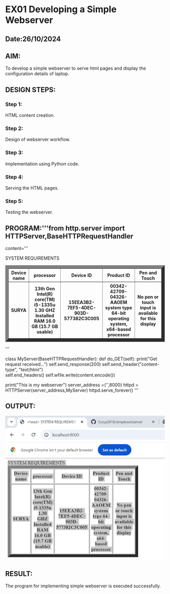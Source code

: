 # EX01 Developing a Simple Webserver
## Date:26/10/2024

## AIM:
To develop a simple webserver to serve html pages and display the configuration details of laptop.

## DESIGN STEPS:
### Step 1: 
HTML content creation.

### Step 2:
Design of webserver workflow.

### Step 3:
Implementation using Python code.

### Step 4:
Serving the HTML pages.

### Step 5:
Testing the webserver.

## PROGRAM:'''from http.server import HTTPServer,BaseHTTPRequestHandler

content='''
<!doctype html>
<html>
    <title>
        <head>
            SYSTEM REQUIREMENTS
        </head>
    </title>
    <body>
        <HI style="text-align: center;">SYSTEM REQUIREMENTS</hi>
        <table style="" border="10" cellpadding="5" width="10"><tr><th>Device name</th><th>processor</th><th>Device ID</th><th>Product ID</th><th>Pen and Touch</th>
        <tr><th>SURYA</th><th>13th Gen Intel(R) core(TM) i5-1335u 1.30 GHZ
        Installed RAM 16.0 GB (15.7 GB usable)</th>
        <th>15EEA3B2-7EF5-4DEC-903D-577382C3C005</th>
        <th>00342-42709-04326-AAOEM
            system type 64-bit operating system, x64-based processor</th>
            <th>No pen or touch input is available for this display</th>
        </tr></table>
    </body>
</html>
'''


class MyServer(BaseHTTPRequestHandler):
    def do_GET(self):
        print("Get request received...")
        self.send_response(200) 
        self.send_header("content-type", "text/html")       
        self.end_headers()
        self.wfile.write(content.encode())

print("This is my webserver") 
server_address =('',8000)
httpd = HTTPServer(server_address,MyServer)
httpd.serve_forever()
'''


## OUTPUT:
![alt text](<Screenshot 2024-10-26 082751.png>)


## RESULT:
The program for implementing simple webserver is executed successfully.
